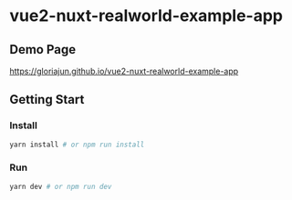 # vue2-nuxt-realworld-example-app

## Demo Page
https://gloriajun.github.io/vue2-nuxt-realworld-example-app

## Getting Start

### Install

```bash
yarn install # or npm run install
```

### Run

```bash
yarn dev # or npm run dev
```
